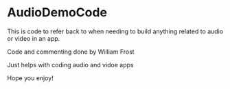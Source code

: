 # AudioDemoCode
This is code to refer back to when needing to build anything related to audio or video in an app.


Code and commenting done by William Frost

Just helps with coding audio and vidoe apps

Hope you enjoy!
